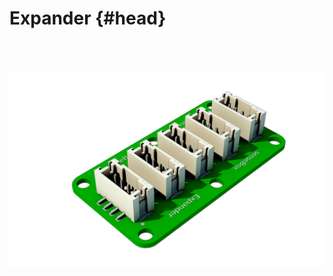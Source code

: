 # Expander {#head}

<div class="description"></div>
<div class="line">
    <br>
    <br>
</div>

![Expander](../../pictures/hub_bottom.png)
